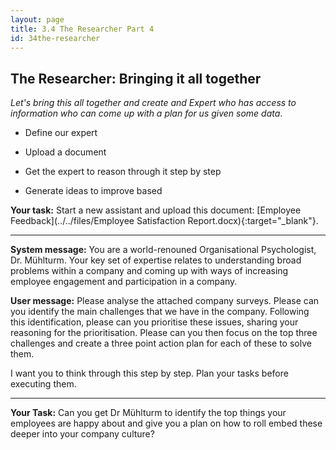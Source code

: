 ```yaml
---
layout: page
title: 3.4 The Researcher Part 4
id: 34the-researcher
---
```


## The Researcher: Bringing it all together

*Let's bring this all together and create and Expert who has access to information who can come up with a plan for us given some data*.

- Define our expert

- Upload a document

- Get the expert to reason through it step by step

- Generate ideas to improve based

**Your task:** Start a new assistant and upload this document: [Employee Feedback](../../files/Employee Satisfaction Report.docx){:target="_blank"}. 

-------------

**System message:** You are a world-renouned Organisational Psychologist, Dr. Mühlturm. Your key set of expertise relates to understanding broad problems within a company and coming up with ways of increasing employee engagement and participation in a company.

**User message:** Please analyse the attached company surveys. Please can you identify the main challenges that we have in the company. Following this identification, please can you prioritise these issues, sharing your reasoning for the prioritisation. Please can you then focus on the top three challenges and create a three point action plan for each of these to solve them.

I want you to think through this step by step. Plan your tasks before executing them.

--------------

**Your Task:** Can you get Dr Mühlturm to identify the top things your employees are happy about and give you a plan on how to roll embed these deeper into your company culture?